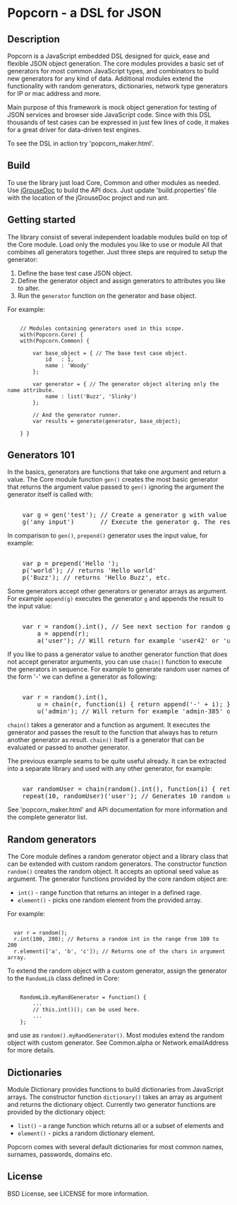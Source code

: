 Popcorn - a DSL for JSON
========================

## Description

Popcorn is a JavaScript embedded DSL designed for quick, ease and
flexible JSON object generation. The core modules provides a basic set
of generators for most common JavaScript types, and combinators to build
new generators for any kind of data. Additional modules extend the 
functionality with random generators, dictionaries, network type
generators for IP or mac address and more.

Main purpose of this framework is mock object generation for testing
of JSON services and browser side JavaScript code. Since with this DSL
thousands of test cases can be expressed in just few lines of code,
it makes for a great driver for data-driven test engines.

To see the DSL in action try 'popcorn_maker.html'.

## Build

To use the library just load Core, Common and other modules as needed. 
Use [jGrouseDoc](http://code.google.com/p/jgrousedoc/) to build the 
API docs. Just update 'build.properties' file with the location
of the jGrouseDoc project and run ant.

## Getting started

The library consist of several independent loadable modules build on
top of the Core module. Load only the modules you like to use or
module All that combines all generators together.
Just three steps are required to setup the generator:

  1. Define the base test case JSON object.
  2. Define the generator object and assign generators to attributes you like to alter.
  3. Run the `generator` function on the generator and base object.

For example:

<pre><code>
	// Modules containing generators used in this scope.
	with(Popcorn.Core) { 
	with(Popcorn.Common) {   

		var base_object = { // The base test case object.
			id   : 1, 
			name : 'Woody'
		};

		var generator = { // The generator object altering only the name attribute.
			name : list('Buzz', 'Slinky')
		};

		// And the generator runner.
		var results = generate(generator, base_object);

	} }
</code></pre>

## Generators 101

In the basics, generators are functions that take one argument and return
a value. The Core module function `gen()` creates the most basic generator
that returns the argument value passed to `gen()` ignoring the argument
the generator itself is called with:

<pre><core>
	var g = gen('test'); // Create a generator g with value 'test'.
	g('any input')       // Execute the generator g. The result is 'test'.
</core></pre>

In comparison to `gen()`, `prepend()` generator uses the input value, 
for example:

<pre><core>
	var p = prepend('Hello ');
	p('world'); // returns 'Hello world'
	p('Buzz'); // returns 'Hello Buzz', etc.
</core></pre>

Some generators accept other generators or generator arrays as argument.
For example `append(g)` executes the generator `g` and appends the
result to the input value:

<pre><core>
	var r = random().int(), // See next section for random generators.
	    a = append(r);
	    a('user'); // Will return for example 'user42' or 'user573' etc.
</core></pre>

If you like to pass a generator value to another generator function that 
does not accept generator arguments, you can use `chain()` function to 
execute the generators in sequence. For example to generate random user 
names of the form '<user>-<random int>' we can define a generator as 
following:

<pre><core>
	var r = random().int(),
	    u = chain(r, function(i) { return append('-' + i); });
	    u('admin'); // Will return for example 'admin-385' or 'admin-712', etc.
</core></pre>

`chain()` takes a generator and a function as argument. It executes the 
generator and passes the result to the function that always has to return 
another generator as result. `chain()` itself is a generator that can be 
evaluated or passed to another generator.

The previous example seams to be quite useful already. It can be extracted 
into a separate library and used with any other generator, for example:

<pre><core>
	var randomUser = chain(random().int(), function(i) { return append('-' + i); });
	repeat(10, randomUser)('user'); // Generates 10 random user names.
</core></pre>

See 'popcorn_maker.html' and API documentation for more information and 
the complete generator list.

## Random generators

The Core module defines a random generator object and a library class that 
can be extended with custom random generators. The constructor function 
`random()` creates the random object. It accepts an optional seed value 
as argument.
The generator functions provided by the core random object are:

  - `int()` - range function that returns an integer in a defined rage.
  - `element()` - picks one random element from the provided array.

For example:

<pre><code>
  var r = random();
  r.int(100, 200); // Returns a random int in the range from 100 to 200
  r.element(['a', 'b', 'c']); // Returns one of the chars in argument array.
</code></pre>

To extend the random object with a custom generator, assign 
the generator to the `RandomLib` class defined in Core:

<pre><code>
	RandomLib.myRandGenerator = function() {
		... 
		// this.int()(); can be used here.
		... 
	};
</code></pre>

and use as `random().myRandGenerator()`.
Most modules extend the random object with custom generator.
See Common.alpha or Network.emailAddress for more details.

## Dictionaries

Module Dictionary provides functions to build dictionaries
from JavaScript arrays. The constructor function `dictionary()`
takes an array as argument and returns the dictionary object.
Currently two generator functions are provided by the dictionary 
object:

  - `list()` - a range function which returns all or a subset of elements and
  - `element()` - picks a random dictionary element.

Popcorn comes with several default dictionaries for most common
names, surnames, passwords, domains etc.

## License

BSD License, see LICENSE for more information.

